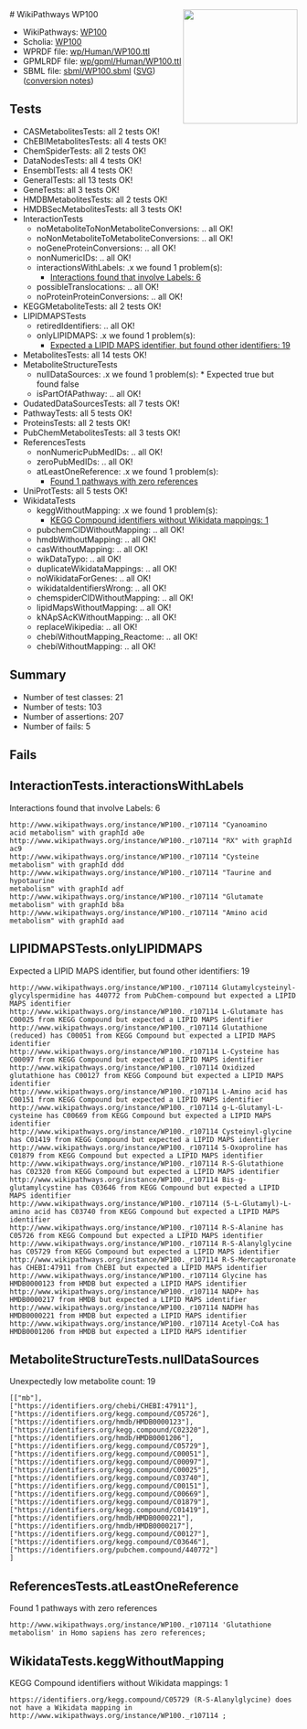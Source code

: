 <img style="float: right; width: 200px" src="../logo.png" />
# WikiPathways WP100

* WikiPathways: [WP100](https://identifiers.org/wikipathways:WP100)
* Scholia: [WP100](https://scholia.toolforge.org/wikipathways/WP100)
* WPRDF file: [wp/Human/WP100.ttl](../wp/Human/WP100.ttl)
* GPMLRDF file: [wp/gpml/Human/WP100.ttl](../wp/gpml/Human/WP100.ttl)
* SBML file: [sbml/WP100.sbml](../sbml/WP100.sbml) ([SVG](../sbml/WP100.svg)) ([conversion notes](../sbml/WP100.txt))

## Tests
* CASMetabolitesTests: all 2 tests OK!
* ChEBIMetabolitesTests: all 4 tests OK!
* ChemSpiderTests: all 2 tests OK!
* DataNodesTests: all 4 tests OK!
* EnsemblTests: all 4 tests OK!
* GeneralTests: all 13 tests OK!
* GeneTests: all 3 tests OK!
* HMDBMetabolitesTests: all 2 tests OK!
* HMDBSecMetabolitesTests: all 3 tests OK!
* InteractionTests
    * noMetaboliteToNonMetaboliteConversions: .. all OK!
    * noNonMetaboliteToMetaboliteConversions: .. all OK!
    * noGeneProteinConversions: .. all OK!
    * nonNumericIDs: .. all OK!
    * interactionsWithLabels: .x we found 1 problem(s):
        * [Interactions found that involve Labels: 6](#630d267d)
    * possibleTranslocations: .. all OK!
    * noProteinProteinConversions: .. all OK!
* KEGGMetaboliteTests: all 2 tests OK!
* LIPIDMAPSTests
    * retiredIdentifiers: .. all OK!
    * onlyLIPIDMAPS: .x we found 1 problem(s):
        * [Expected a LIPID MAPS identifier, but found other identifiers: 19](#d0bfb681)
* MetabolitesTests: all 14 tests OK!
* MetaboliteStructureTests
    * nullDataSources: .x we found 1 problem(s):
            * Expected true but found false
    * isPartOfAPathway: .. all OK!
* OudatedDataSourcesTests: all 7 tests OK!
* PathwayTests: all 5 tests OK!
* ProteinsTests: all 2 tests OK!
* PubChemMetabolitesTests: all 3 tests OK!
* ReferencesTests
    * nonNumericPubMedIDs: .. all OK!
    * zeroPubMedIDs: .. all OK!
    * atLeastOneReference: .x we found 1 problem(s):
        * [Found 1 pathways with zero references](#35eb778e)
* UniProtTests: all 5 tests OK!
* WikidataTests
    * keggWithoutMapping: .x we found 1 problem(s):
        * [KEGG Compound identifiers without Wikidata mappings: 1](#76796b44)
    * pubchemCIDWithoutMapping: .. all OK!
    * hmdbWithoutMapping: .. all OK!
    * casWithoutMapping: .. all OK!
    * wikDataTypo: .. all OK!
    * duplicateWikidataMappings: .. all OK!
    * noWikidataForGenes: .. all OK!
    * wikidataIdentifiersWrong: .. all OK!
    * chemspiderCIDWithoutMapping: .. all OK!
    * lipidMapsWithoutMapping: .. all OK!
    * kNApSAcKWithoutMapping: .. all OK!
    * replaceWikipedia: .. all OK!
    * chebiWithoutMapping_Reactome: .. all OK!
    * chebiWithoutMapping: .. all OK!


## Summary

* Number of test classes: 21
* Number of tests: 103
* Number of assertions: 207
* Number of fails: 5

## Fails

<a name="630d267d" />

## InteractionTests.interactionsWithLabels

Interactions found that involve Labels: 6
```
http://www.wikipathways.org/instance/WP100._r107114 "Cyanoamino
acid metabolism" with graphId a0e
http://www.wikipathways.org/instance/WP100._r107114 "RX" with graphId ac9
http://www.wikipathways.org/instance/WP100._r107114 "Cysteine metabolism" with graphId ddd
http://www.wikipathways.org/instance/WP100._r107114 "Taurine and hypotaurine
metabolism" with graphId adf
http://www.wikipathways.org/instance/WP100._r107114 "Glutamate metabolism" with graphId b8a
http://www.wikipathways.org/instance/WP100._r107114 "Amino acid metabolism" with graphId aad
```

<a name="d0bfb681" />

## LIPIDMAPSTests.onlyLIPIDMAPS

Expected a LIPID MAPS identifier, but found other identifiers: 19
```
http://www.wikipathways.org/instance/WP100._r107114 Glutamylcysteinyl-glycylspermidine has 440772 from PubChem-compound but expected a LIPID MAPS identifier
http://www.wikipathways.org/instance/WP100._r107114 L-Glutamate has C00025 from KEGG Compound but expected a LIPID MAPS identifier
http://www.wikipathways.org/instance/WP100._r107114 Glutathione (reduced) has C00051 from KEGG Compound but expected a LIPID MAPS identifier
http://www.wikipathways.org/instance/WP100._r107114 L-Cysteine has C00097 from KEGG Compound but expected a LIPID MAPS identifier
http://www.wikipathways.org/instance/WP100._r107114 Oxidized glutathione has C00127 from KEGG Compound but expected a LIPID MAPS identifier
http://www.wikipathways.org/instance/WP100._r107114 L-Amino acid has C00151 from KEGG Compound but expected a LIPID MAPS identifier
http://www.wikipathways.org/instance/WP100._r107114 g-L-Glutamyl-L-cysteine has C00669 from KEGG Compound but expected a LIPID MAPS identifier
http://www.wikipathways.org/instance/WP100._r107114 Cysteinyl-glycine has C01419 from KEGG Compound but expected a LIPID MAPS identifier
http://www.wikipathways.org/instance/WP100._r107114 5-Oxoproline has C01879 from KEGG Compound but expected a LIPID MAPS identifier
http://www.wikipathways.org/instance/WP100._r107114 R-S-Glutathione has C02320 from KEGG Compound but expected a LIPID MAPS identifier
http://www.wikipathways.org/instance/WP100._r107114 Bis-g-glutamylcystine has C03646 from KEGG Compound but expected a LIPID MAPS identifier
http://www.wikipathways.org/instance/WP100._r107114 (5-L-Glutamyl)-L-amino acid has C03740 from KEGG Compound but expected a LIPID MAPS identifier
http://www.wikipathways.org/instance/WP100._r107114 R-S-Alanine has C05726 from KEGG Compound but expected a LIPID MAPS identifier
http://www.wikipathways.org/instance/WP100._r107114 R-S-Alanylglycine has C05729 from KEGG Compound but expected a LIPID MAPS identifier
http://www.wikipathways.org/instance/WP100._r107114 R-S-Mercapturonate has CHEBI:47911 from ChEBI but expected a LIPID MAPS identifier
http://www.wikipathways.org/instance/WP100._r107114 Glycine has HMDB0000123 from HMDB but expected a LIPID MAPS identifier
http://www.wikipathways.org/instance/WP100._r107114 NADP+ has HMDB0000217 from HMDB but expected a LIPID MAPS identifier
http://www.wikipathways.org/instance/WP100._r107114 NADPH has HMDB0000221 from HMDB but expected a LIPID MAPS identifier
http://www.wikipathways.org/instance/WP100._r107114 Acetyl-CoA has HMDB0001206 from HMDB but expected a LIPID MAPS identifier
```

<a name="91904192" />

## MetaboliteStructureTests.nullDataSources

Unexpectedly low metabolite count: 19
```
[["mb"],
["https://identifiers.org/chebi/CHEBI:47911"],
["https://identifiers.org/kegg.compound/C05726"],
["https://identifiers.org/hmdb/HMDB0000123"],
["https://identifiers.org/kegg.compound/C02320"],
["https://identifiers.org/hmdb/HMDB0001206"],
["https://identifiers.org/kegg.compound/C05729"],
["https://identifiers.org/kegg.compound/C00051"],
["https://identifiers.org/kegg.compound/C00097"],
["https://identifiers.org/kegg.compound/C00025"],
["https://identifiers.org/kegg.compound/C03740"],
["https://identifiers.org/kegg.compound/C00151"],
["https://identifiers.org/kegg.compound/C00669"],
["https://identifiers.org/kegg.compound/C01879"],
["https://identifiers.org/kegg.compound/C01419"],
["https://identifiers.org/hmdb/HMDB0000221"],
["https://identifiers.org/hmdb/HMDB0000217"],
["https://identifiers.org/kegg.compound/C00127"],
["https://identifiers.org/kegg.compound/C03646"],
["https://identifiers.org/pubchem.compound/440772"]
]
```

<a name="35eb778e" />

## ReferencesTests.atLeastOneReference

Found 1 pathways with zero references
```
http://www.wikipathways.org/instance/WP100._r107114 'Glutathione metabolism' in Homo sapiens has zero references; 
```

<a name="76796b44" />

## WikidataTests.keggWithoutMapping

KEGG Compound identifiers without Wikidata mappings: 1
```
https://identifiers.org/kegg.compound/C05729 (R-S-Alanylglycine) does not have a Wikidata mapping in http://www.wikipathways.org/instance/WP100._r107114 ; 
```

